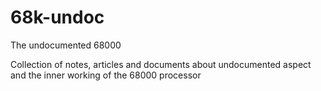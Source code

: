 # 68k-undoc
The undocumented 68000

Collection of notes, articles and documents about undocumented aspect and the inner working of the 68000 processor

